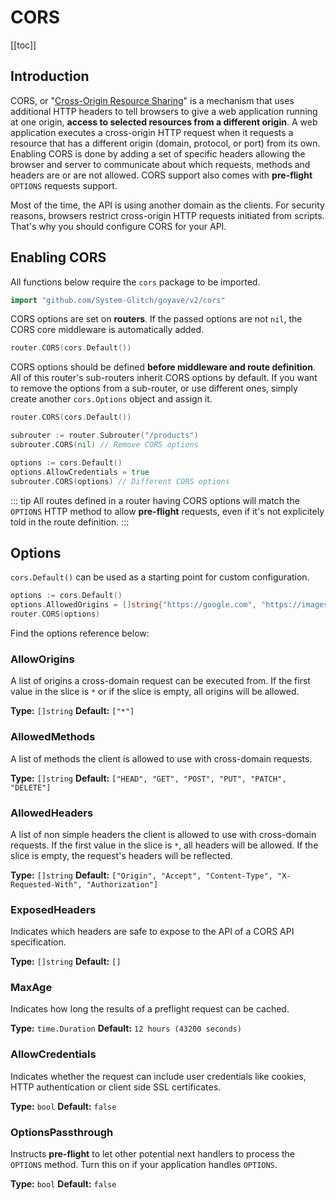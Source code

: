 # CORS <Badge text="Since v2.3.0"/>

[[toc]]

## Introduction

CORS, or "[Cross-Origin Resource Sharing](https://developer.mozilla.org/en-US/docs/Web/HTTP/CORS)" is a mechanism that uses additional HTTP headers to tell browsers to give a web application running at one origin, **access to selected resources from a different origin**. A web application executes a cross-origin HTTP request when it requests a resource that has a different origin (domain, protocol, or port) from its own. Enabling CORS is done by adding a set of specific headers allowing the browser and server to communicate about which requests, methods and headers are or are not allowed. CORS support also comes with **pre-flight** `OPTIONS` requests support.

Most of the time, the API is using another domain as the clients. For security reasons, browsers restrict cross-origin HTTP requests initiated from scripts. That's why you should configure CORS for your API.

## Enabling CORS

All functions below require the `cors` package to be imported.

``` go
import "github.com/System-Glitch/goyave/v2/cors"
```

CORS options are set on **routers**. If the passed options are not `nil`, the CORS core middleware is automatically added.

``` go
router.CORS(cors.Default())
```

CORS options should be defined **before middleware and route definition**. All of this router's sub-routers inherit CORS options by default. If you want to remove the options from a sub-router, or use different ones, simply create another `cors.Options` object and assign it.

``` go
router.CORS(cors.Default())

subrouter := router.Subrouter("/products")
subrouter.CORS(nil) // Remove CORS options

options := cors.Default()
options.AllowCredentials = true
subrouter.CORS(options) // Different CORS options
```

::: tip
All routes defined in a router having CORS options will match the `OPTIONS` HTTP method to allow **pre-flight** requests, even if it's not explicitely told in the route definition.
:::

## Options

`cors.Default()` can be used as a starting point for custom configuration.

``` go
options := cors.Default()
options.AllowedOrigins = []string{"https://google.com", "https://images.google.com"}
router.CORS(options)
```

Find the options reference below:

### AllowOrigins

A list of origins a cross-domain request can be executed from. If the first value in the slice is `*` or if the slice is empty, all origins will be allowed.

**Type:** `[]string`
**Default:** `["*"]`

### AllowedMethods

A list of methods the client is allowed to use with cross-domain requests.

**Type:** `[]string`
**Default:** `["HEAD", "GET", "POST", "PUT", "PATCH", "DELETE"]`

### AllowedHeaders

A list of non simple headers the client is allowed to use with cross-domain requests. If the first value in the slice is `*`, all headers will be allowed. If the slice is empty, the request's headers will be reflected.

**Type:** `[]string`
**Default:** `["Origin", "Accept", "Content-Type", "X-Requested-With", "Authorization"]`

### ExposedHeaders

Indicates which headers are safe to expose to the API of a CORS API specification.

**Type:** `[]string`
**Default:** `[]`

### MaxAge

Indicates how long the results of a preflight request can be cached.

**Type:** `time.Duration`
**Default:** `12 hours (43200 seconds)`

### AllowCredentials

Indicates whether the request can include user credentials like cookies, HTTP authentication or client side SSL certificates.

**Type:** `bool`
**Default:** `false`

### OptionsPassthrough

Instructs **pre-flight** to let other potential next handlers to process the `OPTIONS` method. Turn this on if your application handles `OPTIONS`.

**Type:** `bool`
**Default:** `false`
